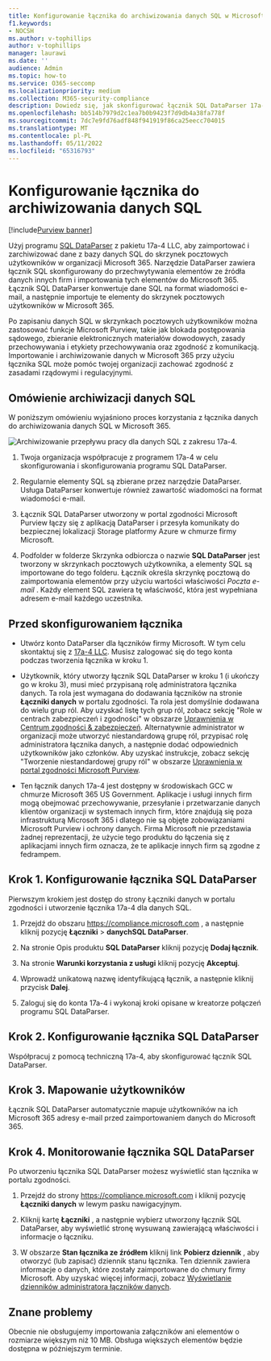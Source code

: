 ```yaml
---
title: Konfigurowanie łącznika do archiwizowania danych SQL w Microsoft 365
f1.keywords:
- NOCSH
ms.author: v-tophillips
author: v-tophillips
manager: laurawi
ms.date: ''
audience: Admin
ms.topic: how-to
ms.service: O365-seccomp
ms.localizationpriority: medium
ms.collection: M365-security-compliance
description: Dowiedz się, jak skonfigurować łącznik SQL DataParser 17a-4 i używać go do importowania i archiwizowania danych SQL w Microsoft 365.
ms.openlocfilehash: bb514b7979d2c1ea7b0b9423f7d9db4a38fa778f
ms.sourcegitcommit: 7dc7e9fd76adf848f941919f86ca25eecc704015
ms.translationtype: MT
ms.contentlocale: pl-PL
ms.lasthandoff: 05/11/2022
ms.locfileid: "65316793"
---
```

# <a name="set-up-a-connector-to-archive-sql-data"></a>Konfigurowanie łącznika do archiwizowania danych SQL

[!include[Purview banner](../includes/purview-rebrand-banner.md)]

Użyj programu [SQL DataParser](https://www.17a-4.com/sql-dataparser/) z pakietu 17a-4 LLC, aby zaimportować i zarchiwizować dane z bazy danych SQL do skrzynek pocztowych użytkowników w organizacji Microsoft 365. Narzędzie DataParser zawiera łącznik SQL skonfigurowany do przechwytywania elementów ze źródła danych innych firm i importowania tych elementów do Microsoft 365. Łącznik SQL DataParser konwertuje dane SQL na format wiadomości e-mail, a następnie importuje te elementy do skrzynek pocztowych użytkowników w Microsoft 365.

Po zapisaniu danych SQL w skrzynkach pocztowych użytkowników można zastosować funkcje Microsoft Purview, takie jak blokada postępowania sądowego, zbieranie elektronicznych materiałów dowodowych, zasady przechowywania i etykiety przechowywania oraz zgodność z komunikacją. Importowanie i archiwizowanie danych w Microsoft 365 przy użyciu łącznika SQL może pomóc twojej organizacji zachować zgodność z zasadami rządowymi i regulacyjnymi.

## <a name="overview-of-archiving-sql-data"></a>Omówienie archiwizacji danych SQL

W poniższym omówieniu wyjaśniono proces korzystania z łącznika danych do archiwizowania danych SQL w Microsoft 365.

![Archiwizowanie przepływu pracy dla danych SQL z zakresu 17a-4.](../media/SQLDatabaseDataParserConnectorWorkflow.png)

1. Twoja organizacja współpracuje z programem 17a-4 w celu skonfigurowania i skonfigurowania programu SQL DataParser.

2. Regularnie elementy SQL są zbierane przez narzędzie DataParser. Usługa DataParser konwertuje również zawartość wiadomości na format wiadomości e-mail.

3. Łącznik SQL DataParser utworzony w portal zgodności Microsoft Purview łączy się z aplikacją DataParser i przesyła komunikaty do bezpiecznej lokalizacji Storage platformy Azure w chmurze firmy Microsoft.

4. Podfolder w folderze Skrzynka odbiorcza o nazwie **SQL DataParser** jest tworzony w skrzynkach pocztowych użytkownika, a elementy SQL są importowane do tego folderu. Łącznik określa skrzynkę pocztową do zaimportowania elementów przy użyciu wartości właściwości *Poczta e-mail* . Każdy element SQL zawiera tę właściwość, która jest wypełniana adresem e-mail każdego uczestnika.

## <a name="before-you-set-up-a-connector"></a>Przed skonfigurowaniem łącznika

- Utwórz konto DataParser dla łączników firmy Microsoft. W tym celu skontaktuj się z [17a-4 LLC](https://www.17a-4.com/contact/). Musisz zalogować się do tego konta podczas tworzenia łącznika w kroku 1.

- Użytkownik, który utworzy łącznik SQL DataParser w kroku 1 (i ukończy go w kroku 3), musi mieć przypisaną rolę administratora łącznika danych. Ta rola jest wymagana do dodawania łączników na stronie **Łączniki danych** w portalu zgodności. Ta rola jest domyślnie dodawana do wielu grup ról. Aby uzyskać listę tych grup ról, zobacz sekcję "Role w centrach zabezpieczeń i zgodności" w obszarze [Uprawnienia w Centrum zgodności & zabezpieczeń](../security/office-365-security/permissions-in-the-security-and-compliance-center.md#roles-in-the-security--compliance-center). Alternatywnie administrator w organizacji może utworzyć niestandardową grupę ról, przypisać rolę administratora łącznika danych, a następnie dodać odpowiednich użytkowników jako członków. Aby uzyskać instrukcje, zobacz sekcję "Tworzenie niestandardowej grupy ról" w obszarze [Uprawnienia w portal zgodności Microsoft Purview](microsoft-365-compliance-center-permissions.md#create-a-custom-role-group).

- Ten łącznik danych 17a-4 jest dostępny w środowiskach GCC w chmurze Microsoft 365 US Government. Aplikacje i usługi innych firm mogą obejmować przechowywanie, przesyłanie i przetwarzanie danych klientów organizacji w systemach innych firm, które znajdują się poza infrastrukturą Microsoft 365 i dlatego nie są objęte zobowiązaniami Microsoft Purview i ochrony danych. Firma Microsoft nie przedstawia żadnej reprezentacji, że użycie tego produktu do łączenia się z aplikacjami innych firm oznacza, że te aplikacje innych firm są zgodne z fedrampem.

## <a name="step-1-set-up-a-sql-dataparser-connector"></a>Krok 1. Konfigurowanie łącznika SQL DataParser

Pierwszym krokiem jest dostęp do strony Łączniki danych w portalu zgodności i utworzenie łącznika 17a-4 dla danych SQL.

1. Przejdź do obszaru <https://compliance.microsoft.com> , a następnie kliknij pozycję **Łączniki** >  **danychSQL DataParser**.

2. Na stronie Opis produktu **SQL DataParser** kliknij pozycję **Dodaj łącznik**.

3. Na stronie **Warunki korzystania z usługi** kliknij pozycję **Akceptuj**.

4. Wprowadź unikatową nazwę identyfikującą łącznik, a następnie kliknij przycisk **Dalej**.

5. Zaloguj się do konta 17a-4 i wykonaj kroki opisane w kreatorze połączeń programu SQL DataParser.

## <a name="step-2-configure-the-sql-dataparser-connector"></a>Krok 2. Konfigurowanie łącznika SQL DataParser

Współpracuj z pomocą techniczną 17a-4, aby skonfigurować łącznik SQL DataParser.

## <a name="step-3-map-users"></a>Krok 3. Mapowanie użytkowników

Łącznik SQL DataParser automatycznie mapuje użytkowników na ich Microsoft 365 adresy e-mail przed zaimportowaniem danych do Microsoft 365.

## <a name="step-4-monitor-the-sql-dataparser-connector"></a>Krok 4. Monitorowanie łącznika SQL DataParser

Po utworzeniu łącznika SQL DataParser możesz wyświetlić stan łącznika w portalu zgodności.

1. Przejdź do strony <https://compliance.microsoft.com> i kliknij pozycję **Łączniki danych** w lewym pasku nawigacyjnym.

2. Kliknij kartę **Łączniki** , a następnie wybierz utworzony łącznik SQL DataParser, aby wyświetlić stronę wysuwaną zawierającą właściwości i informacje o łączniku.

3. W obszarze **Stan łącznika ze źródłem** kliknij link **Pobierz dziennik** , aby otworzyć (lub zapisać) dziennik stanu łącznika. Ten dziennik zawiera informacje o danych, które zostały zaimportowane do chmury firmy Microsoft. Aby uzyskać więcej informacji, zobacz [Wyświetlanie dzienników administratora łączników danych](data-connector-admin-logs.md).

## <a name="known-issues"></a>Znane problemy

Obecnie nie obsługujemy importowania załączników ani elementów o rozmiarze większym niż 10 MB. Obsługa większych elementów będzie dostępna w późniejszym terminie.

